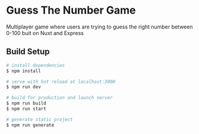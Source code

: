 # Guess The Number Game

Multiplayer game where users are trying to guess the right number between 0-100 buit on Nuxt and Express

## Build Setup

``` bash
# install dependencies
$ npm install

# serve with hot reload at localhost:3000
$ npm run dev

# build for production and launch server
$ npm run build
$ npm run start

# generate static project
$ npm run generate
```
